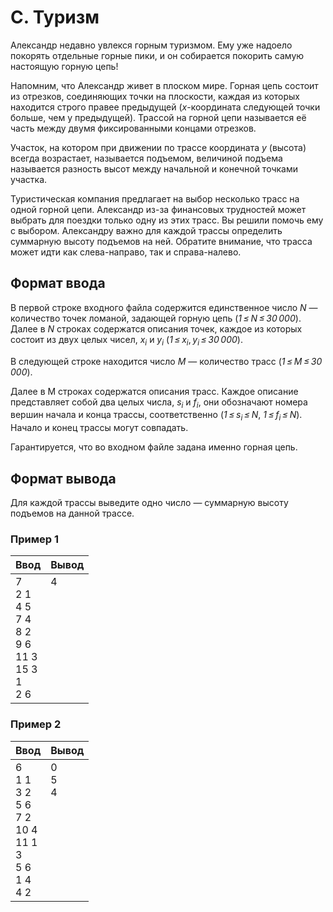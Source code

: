 # C. Туризм

Александр недавно увлекся горным туризмом. Ему уже надоело покорять отдельные горные пики, и он собирается покорить самую настоящую горную цепь!

Напомним, что Александр живет в плоском мире. Горная цепь состоит из отрезков, соединяющих точки на плоскости, каждая из которых находится строго правее предыдущей (*x*-координата следующей точки больше, чем у предыдущей). Трассой на горной цепи называется её часть между двумя фиксированными концами отрезков.

Участок, на котором при движении по трассе координата *y* (высота) всегда возрастает, называется подъемом, величиной подъема называется разность высот между начальной и конечной точками участка.

Туристическая компания предлагает на выбор несколько трасс на одной горной цепи. Александр из-за финансовых трудностей может выбрать для поездки только одну из этих трасс. Вы решили помочь ему с выбором. Александру важно для каждой трассы определить суммарную высоту подъемов на ней. Обратите внимание, что трасса может идти как слева-направо, так и справа-налево.

## Формат ввода
В первой строке входного файла содержится единственное число *N* — количество точек ломаной, задающей горную цепь (*1 ≤ N ≤ 30 000*). Далее в *N* строках содержатся описания точек, каждое из которых состоит из двух целых чисел, *x<sub>i</sub>* и *y<sub>i</sub>* (*1 ≤ x<sub>i</sub>*, *y<sub>i</sub> ≤ 30 000*).

В следующей строке находится число *M* — количество трасс (*1 ≤ M ≤ 30 000*).

Далее в M строках содержатся описания трасс. Каждое описание представляет собой два целых числа, *s<sub>i</sub>* и *f<sub>i</sub>*, они обозначают номера вершин начала и конца трассы, соответственно (*1 ≤ s<sub>i</sub> ≤ N*, *1 ≤ f<sub>i</sub> ≤ N*). Начало и конец трассы могут совпадать.

Гарантируется, что во входном файле задана именно горная цепь.

## Формат вывода
Для каждой трассы выведите одно число — суммарную высоту подъемов на данной трассе.

### Пример 1
Ввод | Вывод
---| ---
7 <br> 2 1 <br> 4 5 <br> 7 4 <br> 8 2 <br> 9 6 <br> 11 3 <br> 15 3 <br> 1 <br> 2 6 | 4 <br><br><br><br><br><br><br><br><br><br>

### Пример 2
Ввод | Вывод
---| ---
6 <br> 1 1 <br> 3 2 <br> 5 6 <br> 7 2 <br> 10 4 <br> 11 1 <br> 3 <br> 5 6 <br> 1 4 <br> 4 2 | 0 <br> 5 <br> 4 <br><br><br><br><br><br><br><br><br>
